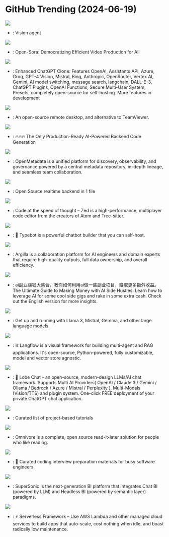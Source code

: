 # GitHub Trending (2024-06-19)

![](https://img.shields.io/badge/Python-New%2099-green?style=flat-square&logo=appveyor)
- [](https://github.comundefined): Vision agent

![](https://img.shields.io/badge/Python-New%20339-green?style=flat-square&logo=appveyor)
- [](https://github.comundefined): Open-Sora: Democratizing Efficient Video Production for All

![](https://img.shields.io/badge/TypeScript-New%20385-green?style=flat-square&logo=appveyor)
- [](https://github.comundefined): Enhanced ChatGPT Clone: Features OpenAI, Assistants API, Azure, Groq, GPT-4 Vision, Mistral, Bing, Anthropic, OpenRouter, Vertex AI, Gemini, AI model switching, message search, langchain, DALL-E-3, ChatGPT Plugins, OpenAI Functions, Secure Multi-User System, Presets, completely open-source for self-hosting. More features in development

![](https://img.shields.io/badge/Rust-New%20334-green?style=flat-square&logo=appveyor)
- [](https://github.comundefined): An open-source remote desktop, and alternative to TeamViewer.

![](https://img.shields.io/badge/TypeScript-New%20312-green?style=flat-square&logo=appveyor)
- [](https://github.comundefined): 🔥🔥🔥 The Only Production-Ready AI-Powered Backend Code Generation

![](https://img.shields.io/badge/TypeScript-New%2019-green?style=flat-square&logo=appveyor)
- [](https://github.comundefined): OpenMetadata is a unified platform for discovery, observability, and governance powered by a central metadata repository, in-depth lineage, and seamless team collaboration.

![](https://img.shields.io/badge/Go-New%2065-green?style=flat-square&logo=appveyor)
- [](https://github.comundefined): Open Source realtime backend in 1 file

![](https://img.shields.io/badge/Rust-New%20221-green?style=flat-square&logo=appveyor)
- [](https://github.comundefined): Code at the speed of thought – Zed is a high-performance, multiplayer code editor from the creators of Atom and Tree-sitter.

![](https://img.shields.io/badge/TypeScript-New%2079-green?style=flat-square&logo=appveyor)
- [](https://github.comundefined): 💬 Typebot is a powerful chatbot builder that you can self-host.

![](https://img.shields.io/badge/Python-New%2014-green?style=flat-square&logo=appveyor)
- [](https://github.comundefined): Argilla is a collaboration platform for AI engineers and domain experts that require high-quality outputs, full data ownership, and overall efficiency.

![](https://img.shields.io/badge/none-New%20493-green?style=flat-square&logo=appveyor)
- [](https://github.comundefined): ai副业赚钱大集合，教你如何利用ai做一些副业项目，赚取更多额外收益。The Ultimate Guide to Making Money with AI Side Hustles: Learn how to leverage AI for some cool side gigs and rake in some extra cash. Check out the English version for more insights.

![](https://img.shields.io/badge/Go-New%20229-green?style=flat-square&logo=appveyor)
- [](https://github.comundefined): Get up and running with Llama 3, Mistral, Gemma, and other large language models.

![](https://img.shields.io/badge/JavaScript-New%2065-green?style=flat-square&logo=appveyor)
- [](https://github.comundefined): ⛓️ Langflow is a visual framework for building multi-agent and RAG applications. It's open-source, Python-powered, fully customizable, model and vector store agnostic.

![](https://img.shields.io/badge/TypeScript-New%20208-green?style=flat-square&logo=appveyor)
- [](https://github.comundefined): 🤯 Lobe Chat - an open-source, modern-design LLMs/AI chat framework. Supports Multi AI Providers( OpenAI / Claude 3 / Gemini / Ollama / Bedrock / Azure / Mistral / Perplexity ), Multi-Modals (Vision/TTS) and plugin system. One-click FREE deployment of your private ChatGPT chat application.

![](https://img.shields.io/badge/none-New%20332-green?style=flat-square&logo=appveyor)
- [](https://github.comundefined): Curated list of project-based tutorials

![](https://img.shields.io/badge/TypeScript-New%20282-green?style=flat-square&logo=appveyor)
- [](https://github.comundefined): Omnivore is a complete, open source read-it-later solution for people who like reading.

![](https://img.shields.io/badge/TypeScript-New%2041-green?style=flat-square&logo=appveyor)
- [](https://github.comundefined): 💯 Curated coding interview preparation materials for busy software engineers

![](https://img.shields.io/badge/Java-New%20100-green?style=flat-square&logo=appveyor)
- [](https://github.comundefined): SuperSonic is the next-generation BI platform that integrates Chat BI (powered by LLM) and Headless BI (powered by semantic layer) paradigms.

![](https://img.shields.io/badge/JavaScript-New%204-green?style=flat-square&logo=appveyor)
- [](https://github.comundefined): ⚡ Serverless Framework – Use AWS Lambda and other managed cloud services to build apps that auto-scale, cost nothing when idle, and boast radically low maintenance.

